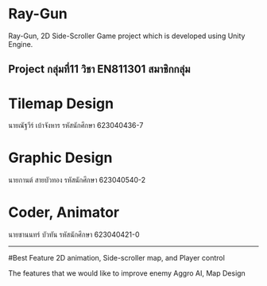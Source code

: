 # Ray-Gun
 Ray-Gun, 2D Side-Scroller Game project which is developed using Unity Engine.

Project กลุ่มที่11 วิชา EN811301
สมาชิกกลุ่ม
---

# Tilemap Design
นายณัฐวีร์  เบ้าจังหาร  รหัสนักศึกษา 623040436-7 

# Graphic Design
นายกานต์  สายบัวทอง รหัสนักศึกษา 623040540-2 

# Coder, Animator
นายชานนทร์  บัวทัน   รหัสนักศึกษา 623040421-0

---
#Best Feature
2D animation, Side-scroller map, and Player control

The features that we would like to improve
enemy Aggro AI, Map Design
